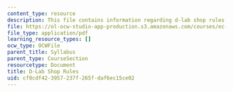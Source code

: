 ```yaml
---
content_type: resource
description: This file contains information regarding d-lab shop rules.
file: https://ol-ocw-studio-app-production.s3.amazonaws.com/courses/ec-720j-d-lab-ii-design-spring-2010/cf0cdf423957237f265fdaf6ec15ce02_MITEC_720JS10_SyllShop.pdf
file_type: application/pdf
learning_resource_types: []
ocw_type: OCWFile
parent_title: Syllabus
parent_type: CourseSection
resourcetype: Document
title: D-Lab Shop Rules
uid: cf0cdf42-3957-237f-265f-daf6ec15ce02
---
```

